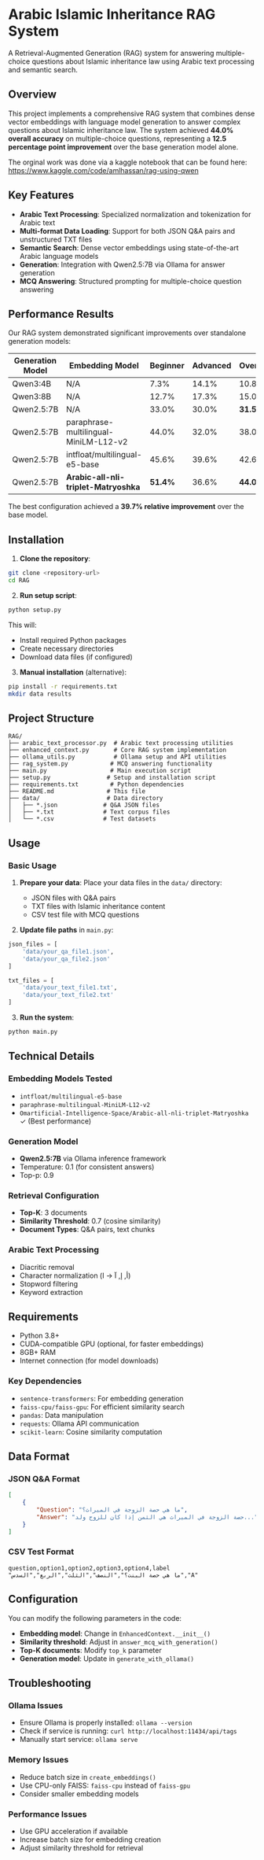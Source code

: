 # Arabic Islamic Inheritance RAG System

A Retrieval-Augmented Generation (RAG) system for answering multiple-choice questions about Islamic inheritance law using Arabic text processing and semantic search.

## Overview

This project implements a comprehensive RAG system that combines dense vector embeddings with language model generation to answer complex questions about Islamic inheritance law. The system achieved **44.0% overall accuracy** on multiple-choice questions, representing a **12.5 percentage point improvement** over the base generation model alone.

The orginal work was done via a kaggle notebook that can be found here: https://www.kaggle.com/code/amlhassan/rag-using-qwen

## Key Features

- **Arabic Text Processing**: Specialized normalization and tokenization for Arabic text
- **Multi-format Data Loading**: Support for both JSON Q&A pairs and unstructured TXT files
- **Semantic Search**: Dense vector embeddings using state-of-the-art Arabic language models
- **Generation**: Integration with Qwen2.5:7B via Ollama for answer generation
- **MCQ Answering**: Structured prompting for multiple-choice question answering

## Performance Results

Our RAG system demonstrated significant improvements over standalone generation models:

| Generation Model | Embedding Model | Beginner | Advanced | Overall |
|------------------|-----------------|----------|----------|---------|
| Qwen3:4B | N/A | 7.3% | 14.1% | 10.8% |
| Qwen3:8B | N/A | 12.7% | 17.3% | 15.0% |
| Qwen2.5:7B | N/A | 33.0% | 30.0% | **31.5%** |
| Qwen2.5:7B | paraphrase-multilingual-MiniLM-L12-v2 | 44.0% | 32.0% | 38.0% |
| Qwen2.5:7B | intfloat/multilingual-e5-base | 45.6% | 39.6% | 42.6% |
| Qwen2.5:7B | **Arabic-all-nli-triplet-Matryoshka** | **51.4%** | 36.6% | **44.0%** |

The best configuration achieved a **39.7% relative improvement** over the base model.

## Installation

1. **Clone the repository**:
```bash
git clone <repository-url>
cd RAG
```

2. **Run setup script**:
```bash
python setup.py
```

This will:
- Install required Python packages
- Create necessary directories
- Download data files (if configured)

3. **Manual installation** (alternative):
```bash
pip install -r requirements.txt
mkdir data results
```

## Project Structure

```
RAG/
├── arabic_text_processor.py  # Arabic text processing utilities
├── enhanced_context.py       # Core RAG system implementation
├── ollama_utils.py           # Ollama setup and API utilities  
├── rag_system.py            # MCQ answering functionality
├── main.py                  # Main execution script
├── setup.py                # Setup and installation script
├── requirements.txt         # Python dependencies
├── README.md               # This file
├── data/                   # Data directory
│   ├── *.json             # Q&A JSON files
│   ├── *.txt              # Text corpus files
│   └── *.csv              # Test datasets
```

## Usage

### Basic Usage

1. **Prepare your data**: Place your data files in the `data/` directory:
   - JSON files with Q&A pairs
   - TXT files with Islamic inheritance content
   - CSV test file with MCQ questions

2. **Update file paths** in `main.py`:
```python
json_files = [
    'data/your_qa_file1.json',
    'data/your_qa_file2.json'
]

txt_files = [
    'data/your_text_file1.txt',
    'data/your_text_file2.txt'
]
```

3. **Run the system**:
```bash
python main.py
```

## Technical Details

### Embedding Models Tested

- `intfloat/multilingual-e5-base`
- `paraphrase-multilingual-MiniLM-L12-v2` 
- `Omartificial-Intelligence-Space/Arabic-all-nli-triplet-Matryoshka` ✓ (Best performance)

### Generation Model

- **Qwen2.5:7B** via Ollama inference framework
- Temperature: 0.1 (for consistent answers)
- Top-p: 0.9

### Retrieval Configuration

- **Top-K**: 3 documents
- **Similarity Threshold**: 0.7 (cosine similarity)
- **Document Types**: Q&A pairs, text chunks

### Arabic Text Processing

- Diacritic removal
- Character normalization (أ, إ, آ → ا)
- Stopword filtering
- Keyword extraction

## Requirements

- Python 3.8+
- CUDA-compatible GPU (optional, for faster embeddings)
- 8GB+ RAM
- Internet connection (for model downloads)

### Key Dependencies

- `sentence-transformers`: For embedding generation
- `faiss-cpu/faiss-gpu`: For efficient similarity search
- `pandas`: Data manipulation
- `requests`: Ollama API communication
- `scikit-learn`: Cosine similarity computation

## Data Format

### JSON Q&A Format
```json
[
    {
        "Question": "ما هي حصة الزوجة في الميراث؟",
        "Answer": "حصة الزوجة في الميراث هي الثمن إذا كان للزوج ولد..."
    }
]
```

### CSV Test Format
```csv
question,option1,option2,option3,option4,label
"ما هي حصة البنت؟","النصف","الثلث","الربع","السدس","A"
```

## Configuration

You can modify the following parameters in the code:

- **Embedding model**: Change in `EnhancedContext.__init__()`
- **Similarity threshold**: Adjust in `answer_mcq_with_generation()`
- **Top-K documents**: Modify `top_k` parameter
- **Generation model**: Update in `generate_with_ollama()`

## Troubleshooting

### Ollama Issues
- Ensure Ollama is properly installed: `ollama --version`
- Check if service is running: `curl http://localhost:11434/api/tags`
- Manually start service: `ollama serve`

### Memory Issues
- Reduce batch size in `create_embeddings()`
- Use CPU-only FAISS: `faiss-cpu` instead of `faiss-gpu`
- Consider smaller embedding models

### Performance Issues
- Use GPU acceleration if available
- Increase batch size for embedding creation
- Adjust similarity threshold for retrieval



